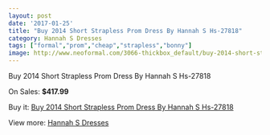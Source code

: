 ```yaml
---
layout: post
date: '2017-01-25'
title: "Buy 2014 Short Strapless Prom Dress By Hannah S Hs-27818"
category: Hannah S Dresses
tags: ["formal","prom","cheap","strapless","bonny"]
image: http://www.neoformal.com/3066-thickbox_default/buy-2014-short-strapless-prom-dress-by-hannah-s-hs-27818.jpg
---
```

Buy 2014 Short Strapless Prom Dress By Hannah S Hs-27818

On Sales: **$417.99**
<a href="https://www.neoformal.com/en/hannah-s-dresses/1143-buy-2014-short-strapless-prom-dress-by-hannah-s-hs-27818.html"><amp-img layout="responsive" width="600" height="600" src="//www.neoformal.com/3066-thickbox_default/buy-2014-short-strapless-prom-dress-by-hannah-s-hs-27818.jpg" alt="Buy 2014 Short Strapless Prom Dress By Hannah S Hs-27818 0" /></a>
<a href="https://www.neoformal.com/en/hannah-s-dresses/1143-buy-2014-short-strapless-prom-dress-by-hannah-s-hs-27818.html"><amp-img layout="responsive" width="600" height="600" src="//www.neoformal.com/3067-thickbox_default/buy-2014-short-strapless-prom-dress-by-hannah-s-hs-27818.jpg" alt="Buy 2014 Short Strapless Prom Dress By Hannah S Hs-27818 1" /></a>
<a href="https://www.neoformal.com/en/hannah-s-dresses/1143-buy-2014-short-strapless-prom-dress-by-hannah-s-hs-27818.html"><amp-img layout="responsive" width="600" height="600" src="//www.neoformal.com/3068-thickbox_default/buy-2014-short-strapless-prom-dress-by-hannah-s-hs-27818.jpg" alt="Buy 2014 Short Strapless Prom Dress By Hannah S Hs-27818 2" /></a>

Buy it: [Buy 2014 Short Strapless Prom Dress By Hannah S Hs-27818](https://www.neoformal.com/en/hannah-s-dresses/1143-buy-2014-short-strapless-prom-dress-by-hannah-s-hs-27818.html "Buy 2014 Short Strapless Prom Dress By Hannah S Hs-27818")

View more: [Hannah S Dresses](https://www.neoformal.com/en/12-hannah-s-dresses "Hannah S Dresses")